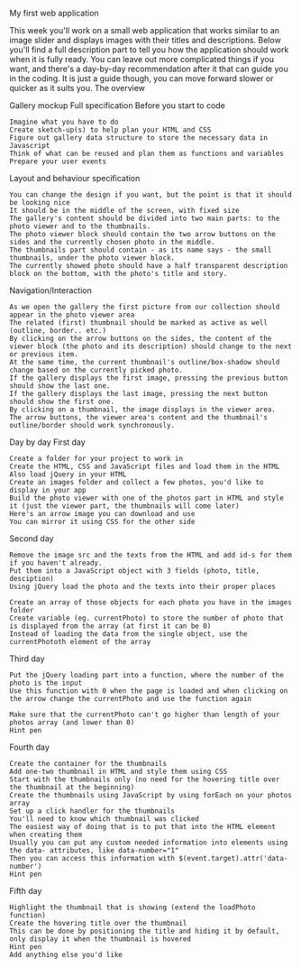 My first web application

This week you'll work on a small web application that works similar to an image slider and displays images with their titles and descriptions. Below you'll find a full description part to tell you how the application should work when it is fully ready. You can leave out more complicated things if you want, and there's a day-by-day recommendation after it that can guide you in the coding. It is just a guide though, you can move forward slower or quicker as it suits you.
The overview

Gallery mockup
Full specification
Before you start to code

    Imagine what you have to do
    Create sketch-up(s) to help plan your HTML and CSS
    Figure out gallery data structure to store the necessary data in Javascript
    Think of what can be reused and plan them as functions and variables
    Prepare your user events

Layout and behaviour specification

    You can change the design if you want, but the point is that it should be looking nice
    It should be in the middle of the screen, with fixed size
    The gallery's content should be divided into two main parts: to the photo viewer and to the thumbnails.
    The photo viewer block should contain the two arrow buttons on the sides and the currently chosen photo in the middle.
    The thumbnails part should contain - as its name says - the small thumbnails, under the photo viewer block.
    The currently showed photo should have a half transparent description block on the bottom, with the photo's title and story.

Navigation/Interaction

    As we open the gallery the first picture from our collection should appear in the photo viewer area
    The related (first) thumbnail should be marked as active as well (outline, border.. etc.)
    By clicking on the arrow buttons on the sides, the content of the viewer block (the photo and its description) should change to the next or previous item.
    At the same time, the current thumbnail's outline/box-shadow should change based on the currently picked photo.
    If the gallery displays the first image, pressing the previous button should show the last one.
    If the gallery displays the last image, pressing the next button should show the first one.
    By clicking on a thumbnail, the image displays in the viewer area.
    The arrow buttons, the viewer area's content and the thumbnail's outline/border should work synchronously.

Day by day
First day

    Create a folder for your project to work in
    Create the HTML, CSS and JavaScript files and load them in the HTML
    Also load jQuery in your HTML
    Create an images folder and collect a few photos, you'd like to display in your app
    Build the photo viewer with one of the photos part in HTML and style it (just the viewer part, the thumbnails will come later)
    Here's an arrow image you can download and use
    You can mirror it using CSS for the other side

Second day

    Remove the image src and the texts from the HTML and add id-s for them if you haven't already.
    Put them into a JavaScript object with 3 fields (photo, title, desciption)
    Using jQuery load the photo and the texts into their proper places
    
    Create an array of those objects for each photo you have in the images folder
    Create variable (eg. currentPhoto) to store the number of photo that is displayed from the array (at first it can be 0)
    Instead of loading the data from the single object, use the currentPhototh element of the array

Third day

    Put the jQuery loading part into a function, where the number of the photo is the input
    Use this function with 0 when the page is loaded and when clicking on the arrow change the currentPhoto and use the function again

    Make sure that the currentPhoto can't go higher than length of your photos array (and lower than 0)
    Hint pen

Fourth day

    Create the container for the thumbnails
    Add one-two thumbnail in HTML and style them using CSS
    Start with the thumbnails only (no need for the hovering title over the thumbnail at the beginning)
    Create the thumbnails using JavaScript by using forEach on your photos array
    Set up a click handler for the thumbnails
    You'll need to know which thumbnail was clicked
    The easiest way of doing that is to put that into the HTML element when creating them
    Usually you can put any custom needed information into elements using the data- attributes, like data-number="1"
    Then you can access this information with $(event.target).attr('data-number')
    Hint pen

Fifth day

    Highlight the thumbnail that is showing (extend the loadPhoto function)
    Create the hovering title over the thumbnail
    This can be done by positioning the title and hiding it by default, only display it when the thumbnail is hovered
    Hint pen
    Add anything else you'd like